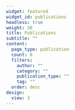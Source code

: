 ```yaml
---
widget: featured
widget_id: publications
headless: true
weight: 30
title: Publications
subtitle: ""
content:
  page_type: publication
  count: 0
  filters:
    author: ""
    category: ""
    publication_type: ""
    tag: ""
  order: desc
design:
  view: 3
---
```

